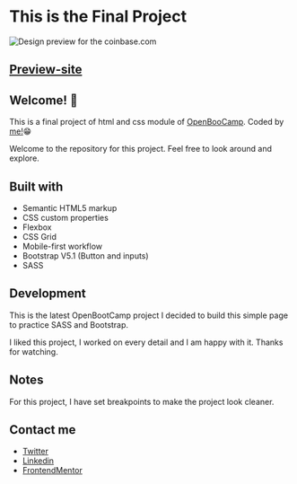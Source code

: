 # This is the Final Project

![Design preview for the coinbase.com](./coinbase.com/assets/img/filecover1.png)

## [Preview-site](https://mo-ani.github.io/CoinBase.com/html/)

## Welcome! 👋

This is a final project of html and css module of [OpenBooCamp](https://campus.open-bootcamp.com/cursos/12). Coded by [me!](https://www.linkedin.com/in/luisgonzalezmu/)😁

Welcome to the repository for this project. Feel free to look around and explore. 

## Built with

+ Semantic HTML5 markup
+ CSS custom properties
+ Flexbox
+ CSS Grid
+ Mobile-first workflow
+ Bootstrap V5.1 (Button and inputs)
+ SASS


## Development

This is the latest OpenBootCamp project
I decided to build this simple page to practice SASS and Bootstrap.

I liked this project, I worked on every detail and I am happy with it. Thanks for watching.

## Notes

For this project, I have set breakpoints to make the project look cleaner. 

## Contact me 
+ [Twitter](https://twitter.com/Peterpankerbell)
+ [Linkedin](https://www.linkedin.com/feed/)
+ [FrontendMentor](https://www.frontendmentor.io/profile/Mo-ani)